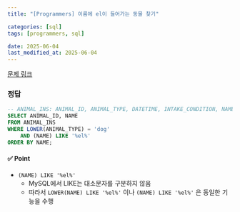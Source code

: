 ```yaml
---
title: "[Programmers] 이름에 el이 들어가는 동물 찾기"

categories: [sql]
tags: [programmers, sql]

date: 2025-06-04
last_modified_at: 2025-06-04
---
```

[문제 링크](https://school.programmers.co.kr/learn/courses/30/lessons/59047)

### 정답
```sql
-- ANIMAL_INS: ANIMAL_ID, ANIMAL_TYPE, DATETIME, INTAKE_CONDITION, NAME, SEX_UPON_INTAKE
SELECT ANIMAL_ID, NAME
FROM ANIMAL_INS
WHERE LOWER(ANIMAL_TYPE) = 'dog'
    AND (NAME) LIKE '%el%'
ORDER BY NAME;

```

#### ✅ Point
- `(NAME) LIKE '%el%'`
    - MySQL에서 LIKE는 대소문자를 구분하지 않음
    - 따라서 `LOWER(NAME) LIKE '%el%'` 이나 `(NAME) LIKE '%el%'` 은 동일한 기능을 수행